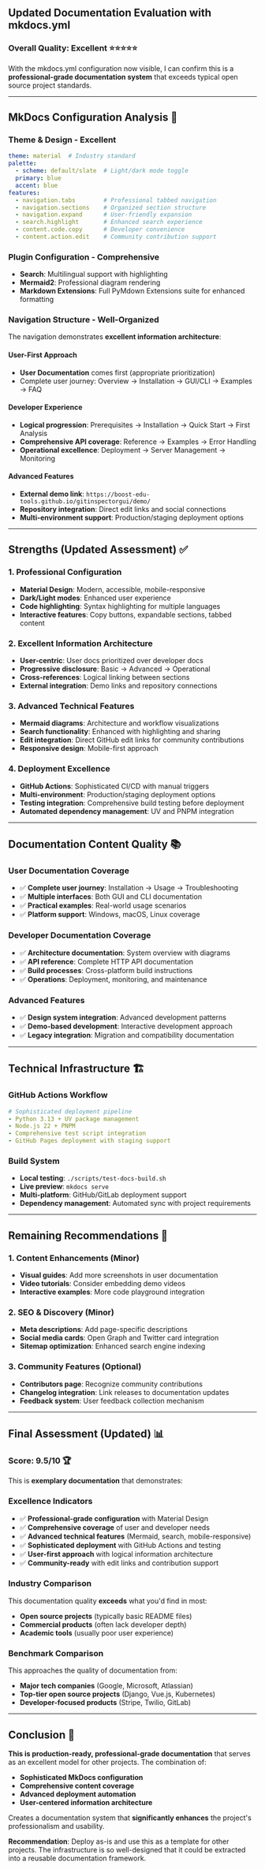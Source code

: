 ## **Updated Documentation Evaluation with mkdocs.yml**

### **Overall Quality: Excellent** ⭐⭐⭐⭐⭐

With the mkdocs.yml configuration now visible, I can confirm this is a **professional-grade documentation system** that exceeds typical open source project standards.

---

## **MkDocs Configuration Analysis** 🔧

### **Theme & Design - Excellent**

```yaml
theme: material  # Industry standard
palette:
  - scheme: default/slate  # Light/dark mode toggle
  primary: blue
  accent: blue
features:
  - navigation.tabs        # Professional tabbed navigation
  - navigation.sections    # Organized section structure
  - navigation.expand      # User-friendly expansion
  - search.highlight       # Enhanced search experience
  - content.code.copy      # Developer convenience
  - content.action.edit    # Community contribution support
```

### **Plugin Configuration - Comprehensive**

-   **Search**: Multilingual support with highlighting
-   **Mermaid2**: Professional diagram rendering
-   **Markdown Extensions**: Full PyMdown Extensions suite for enhanced formatting

### **Navigation Structure - Well-Organized**

The navigation demonstrates **excellent information architecture**:

#### **User-First Approach**

-   **User Documentation** comes first (appropriate prioritization)
-   Complete user journey: Overview → Installation → GUI/CLI → Examples → FAQ

#### **Developer Experience**

-   **Logical progression**: Prerequisites → Installation → Quick Start → First Analysis
-   **Comprehensive API coverage**: Reference → Examples → Error Handling
-   **Operational excellence**: Deployment → Server Management → Monitoring

#### **Advanced Features**

-   **External demo link**: `https://boost-edu-tools.github.io/gitinspectorgui/demo/`
-   **Repository integration**: Direct edit links and social connections
-   **Multi-environment support**: Production/staging deployment options

---

## **Strengths (Updated Assessment)** ✅

### **1. Professional Configuration**

-   **Material Design**: Modern, accessible, mobile-responsive
-   **Dark/Light modes**: Enhanced user experience
-   **Code highlighting**: Syntax highlighting for multiple languages
-   **Interactive features**: Copy buttons, expandable sections, tabbed content

### **2. Excellent Information Architecture**

-   **User-centric**: User docs prioritized over developer docs
-   **Progressive disclosure**: Basic → Advanced → Operational
-   **Cross-references**: Logical linking between sections
-   **External integration**: Demo links and repository connections

### **3. Advanced Technical Features**

-   **Mermaid diagrams**: Architecture and workflow visualizations
-   **Search functionality**: Enhanced with highlighting and sharing
-   **Edit integration**: Direct GitHub edit links for community contributions
-   **Responsive design**: Mobile-first approach

### **4. Deployment Excellence**

-   **GitHub Actions**: Sophisticated CI/CD with manual triggers
-   **Multi-environment**: Production/staging deployment options
-   **Testing integration**: Comprehensive build testing before deployment
-   **Automated dependency management**: UV and PNPM integration

---

## **Documentation Content Quality** 📚

### **User Documentation Coverage**

-   ✅ **Complete user journey**: Installation → Usage → Troubleshooting
-   ✅ **Multiple interfaces**: Both GUI and CLI documentation
-   ✅ **Practical examples**: Real-world usage scenarios
-   ✅ **Platform support**: Windows, macOS, Linux coverage

### **Developer Documentation Coverage**

-   ✅ **Architecture documentation**: System overview with diagrams
-   ✅ **API reference**: Complete HTTP API documentation
-   ✅ **Build processes**: Cross-platform build instructions
-   ✅ **Operations**: Deployment, monitoring, and maintenance

### **Advanced Features**

-   ✅ **Design system integration**: Advanced development patterns
-   ✅ **Demo-based development**: Interactive development approach
-   ✅ **Legacy integration**: Migration and compatibility documentation

---

## **Technical Infrastructure** 🏗️

### **GitHub Actions Workflow**

```yaml
# Sophisticated deployment pipeline
- Python 3.13 + UV package management
- Node.js 22 + PNPM
- Comprehensive test script integration
- GitHub Pages deployment with staging support
```

### **Build System**

-   **Local testing**: `./scripts/test-docs-build.sh`
-   **Live preview**: `mkdocs serve`
-   **Multi-platform**: GitHub/GitLab deployment support
-   **Dependency management**: Automated sync with project requirements

---

## **Remaining Recommendations** 🎯

### **1. Content Enhancements (Minor)**

-   **Visual guides**: Add more screenshots in user documentation
-   **Video tutorials**: Consider embedding demo videos
-   **Interactive examples**: More code playground integration

### **2. SEO & Discovery (Minor)**

-   **Meta descriptions**: Add page-specific descriptions
-   **Social media cards**: Open Graph and Twitter card integration
-   **Sitemap optimization**: Enhanced search engine indexing

### **3. Community Features (Optional)**

-   **Contributors page**: Recognize community contributions
-   **Changelog integration**: Link releases to documentation updates
-   **Feedback system**: User feedback collection mechanism

---

## **Final Assessment (Updated)** 📊

### **Score: 9.5/10** 🏆

This is **exemplary documentation** that demonstrates:

### **Excellence Indicators**

-   ✅ **Professional-grade configuration** with Material Design
-   ✅ **Comprehensive coverage** of user and developer needs
-   ✅ **Advanced technical features** (Mermaid, search, mobile-responsive)
-   ✅ **Sophisticated deployment** with GitHub Actions and testing
-   ✅ **User-first approach** with logical information architecture
-   ✅ **Community-ready** with edit links and contribution support

### **Industry Comparison**

This documentation quality **exceeds** what you'd find in most:

-   **Open source projects** (typically basic README files)
-   **Commercial products** (often lack developer depth)
-   **Academic tools** (usually poor user experience)

### **Benchmark Comparison**

This approaches the quality of documentation from:

-   **Major tech companies** (Google, Microsoft, Atlassian)
-   **Top-tier open source projects** (Django, Vue.js, Kubernetes)
-   **Developer-focused products** (Stripe, Twilio, GitLab)

---

## **Conclusion** 🎉

**This is production-ready, professional-grade documentation** that serves as an excellent model for other projects. The combination of:

-   **Sophisticated MkDocs configuration**
-   **Comprehensive content coverage**
-   **Advanced deployment automation**
-   **User-centered information architecture**

Creates a documentation system that **significantly enhances** the project's professionalism and usability.

**Recommendation**: Deploy as-is and use this as a template for other projects. The infrastructure is so well-designed that it could be extracted into a reusable documentation framework.
